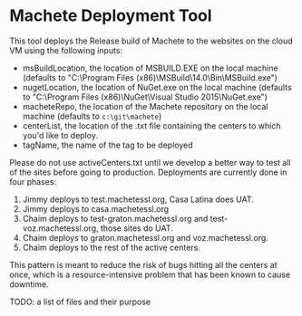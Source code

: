 # Machete Deployment Tool

This tool deploys the Release build of Machete to the websites on the cloud VM using the 
following inputs:
 - msBuildLocation, the location of MSBUILD.EXE on 
the local machine (defaults to "C:\Program Files 
(x86)\MSBuild\14.0\Bin\MSBuild.exe")
 - nugetLocation, the location of NuGet.exe on the 
local machine (defaults to "C:\Program Files 
(x86)\NuGet\Visual Studio 2015\NuGet.exe")
 - macheteRepo, the location of the Machete repository on the local machine (defaults to `c:\git\machete`)
 - centerList, the location of the .txt file containing the centers to which you'd like to deploy. 
 - tagName, the name of the tag to be deployed

Please do not use activeCenters.txt until we develop a better way to test all of the sites 
before going to production. Deployments are currently done in four phases:

1. Jimmy deploys to test.machetessl.org, Casa Latina does UAT.
2. Jimmy deploys to casa.machetessl.org
3. Chaim deploys to test-graton.machetessl.org and test-voz.machetessl.org, those sites do UAT.
4. Chaim deploys to graton.machetessl.org and voz.machetessl.org.
5. Chaim deploys to the rest of the active centers.

This pattern is meant to reduce the risk of bugs hitting all the centers at once, which is 
a resource-intensive problem that has been known to cause downtime.

TODO: a list of files and their purpose
